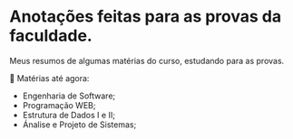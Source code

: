 # Anotações feitas para as provas da faculdade.
Meus resumos de algumas matérias do curso, estudando para as provas.

📌 Matérias até agora:
  - Engenharia de Software;
  - Programação WEB;
  - Estrutura de Dados I e II;
  - Ánalise e Projeto de Sistemas;
